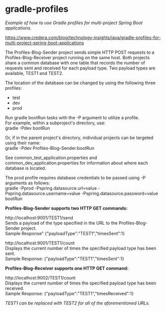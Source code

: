 # gradle-profiles
_Example of how to use Gradle profiles for multi-project Spring Boot applications._

https://www.credera.com/blog/technology-insights/java/gradle-profiles-for-multi-project-spring-boot-applications

The Profiles-Blog-Sender project sends simple HTTP POST requests to a Profiles-Blog-Receiver project running on the same host. Both projects share a common database with one table that records the number of requests sent and received for each payload type. Two payload types are available, TEST1 and TEST2.

The location of the database can be changed by using the following three profiles:
* test
* dev
* prod

Run gradle bootRun tasks with the -P argument to utilize a profile.  
For example, within a subproject's directory, use:  
gradle -Pdev bootRun

Or, if in the parent project's directory, individual projects can be targeted using their name:  
gradle -Pdev Profiles-Blog-Sender:bootRun

See common\_test\_application.properties and common\_dev\_application.properties for information about where each database is located.

The prod profile requires database credentials to be passed using -P arguments as follows:  
gradle -Pprod -Pspring.datasource.url=value -Pspring.datasource.username=value -Pspring.datasource.password=value bootRun

**Profiles-Blog-Sender supports two HTTP GET commands:**

http://localhost:9001/TEST1/send  
Sends a payload of the type specified in the URL to the Profiles-Blog-Sender project.  
Sample Response" {"payloadType":"TEST1","timesSent":1}

http://localhost:9001/TEST1/count  
Displays the current number of times the specified payload type has been sent.  
Sample Response: {"payloadType":"TEST1","timesSent":1}

**Profiles-Blog-Receiver supports one HTTP GET command:**

http://localhost:9002/TEST1/count  
Displays the current number of times the specified payload type has been received.  
Sample Response: {"payloadType":"TEST1","timesReceived":1}

_TEST1 can be replaced with TEST2 for all of the aforementioned URLs._
